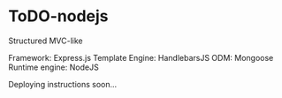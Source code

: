 # ToDO-nodejs

Structured MVC-like

Framework: Express.js
Template Engine: HandlebarsJS
ODM: Mongoose
Runtime engine: NodeJS

Deploying instructions soon...
